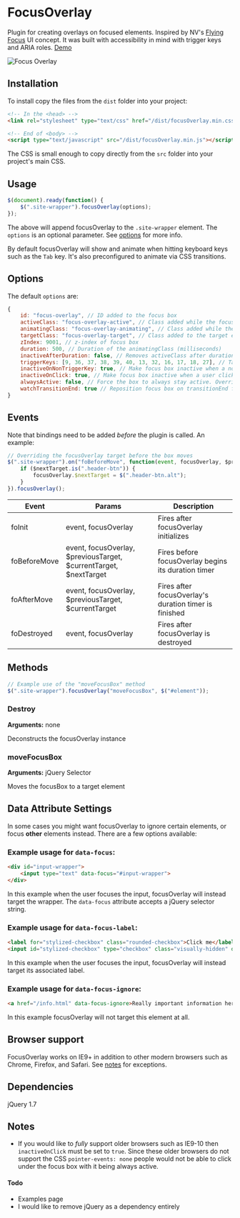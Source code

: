 # FocusOverlay

Plugin for creating overlays on focused elements. Inspired by NV's [Flying Focus](https://github.com/NV/flying-focus) UI concept. It was built with accessibility in mind with trigger keys and ARIA roles. [Demo](https://mauricemahan.github.io/FocusOverlay/demo/)

![Focus Overlay](http://i.imgur.com/zMFb7m4.gif)

## Installation

To install copy the files from the `dist` folder into your project:

```html
<!-- In the <head> -->
<link rel="stylesheet" type="text/css" href="/dist/focusOverlay.min.css"/>

<!-- End of <body> -->
<script type="text/javascript" src="/dist/focusOverlay.min.js"></script>
```
The CSS is small enough to copy directly from the `src` folder into your project's main CSS.

## Usage

```js
$(document).ready(function() {
    $(".site-wrapper").focusOverlay(options);
});
```

The above will append focusOverlay to the `.site-wrapper` element. The `options` is an optional parameter. See [options](#options) for more info.

By default focusOverlay will show and animate when hitting keyboard keys such as the `Tab` key. It's also preconfigured to animate via CSS transitions.

## Options

The default `options` are:

```js
{
    id: "focus-overlay", // ID added to the focus box
    activeClass: "focus-overlay-active", // Class added while the focus box is active
    animatingClass: "focus-overlay-animating", // Class added while the focus box is animating
    targetClass: "focus-overlay-target", // Class added to the target element
    zIndex: 9001, // z-index of focus box
    duration: 500, // Duration of the animatingClass (milliseconds)
    inactiveAfterDuration: false, // Removes activeClass after duration
    triggerKeys: [9, 36, 37, 38, 39, 40, 13, 32, 16, 17, 18, 27], // Tab, Arrow Keys, Enter, Space, Shift, Ctrl, Alt, ESC
    inactiveOnNonTriggerKey: true, // Make focus box inactive when a non specified key is pressed
    inactiveOnClick: true, // Make focus box inactive when a user clicks
    alwaysActive: false, // Force the box to always stay active. Overrides everything
    watchTransitionEnd: true // Reposition focus box on transitionEnd for focused elements (IE10+)
}
```

## Events

Note that bindings need to be added *before* the plugin is called. An example:

```js
// Overriding the focusOverlay target before the box moves
$(".site-wrapper").on("foBeforeMove", function(event, focusOverlay, $previousTarget, $currentTarget, $nextTarget) {
    if ($nextTarget.is(".header-btn")) {
        focusOverlay.$nextTarget = $(".header-btn.alt");
    }
}).focusOverlay();
```

Event | Params | Description
------ | -------- | -----------
foInit | event, focusOverlay | Fires after focusOverlay initializes
foBeforeMove | event, focusOverlay, $previousTarget, $currentTarget, $nextTarget | Fires before focusOverlay begins its duration timer
foAfterMove | event, focusOverlay, $previousTarget, $currentTarget | Fires after focusOverlay's duration timer is finished
foDestroyed | event, focusOverlay | Fires after focusOverlay is destroyed

## Methods

```js
// Example use of the "moveFocusBox" method
$(".site-wrapper").focusOverlay("moveFocusBox", $("#element"));
```

### Destroy

**Arguments:** none

Deconstructs the focusOverlay instance

### moveFocusBox

**Arguments:** jQuery Selector

Moves the focusBox to a target element

## Data Attribute Settings

In some cases you might want focusOverlay to ignore certain elements, or focus **other** elements instead. There are a few options available:

### Example usage for `data-focus`:

```html
<div id="input-wrapper">
    <input type="text" data-focus="#input-wrapper">
</div>
```

In this example when the user focuses the input, focusOverlay will instead target the wrapper. The `data-focus` attribute accepts a jQuery selector string.

### Example usage for `data-focus-label`:

```html
<label for="stylized-checkbox" class="rounded-checkbox">Click me</label>
<input id="stylized-checkbox" type="checkbox" class="visually-hidden" data-focus-label>
```

In this example when the user focuses the input, focusOverlay will instead target its associated label.

### Example usage for `data-focus-ignore`:

```html
<a href="/info.html" data-focus-ignore>Really important information here!</a>
```

In this example focusOverlay will not target this element at all.

## Browser support

FocusOverlay works on IE9+ in addition to other modern browsers such as Chrome, Firefox, and Safari. See [notes](#notes) for exceptions.

## Dependencies

jQuery 1.7

## Notes

* If you would like to *fully* support older browsers such as IE9-10 then `inactiveOnClick` must be set to `true`. Since these older browsers do not support the CSS `pointer-events: none` people would not be able to click under the focus box with it being always active.

#### Todo

* Examples page
* I would like to remove jQuery as a dependency entirely